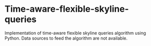 # Time-aware-flexible-skyline-queries
Implementation of time-aware flexible skyline queries algorithm using Python. Data sources to feed the algorithm are not available.
